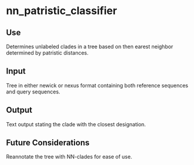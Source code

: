 # nn_patristic_classifier
## Use
Determines unlabeled clades in a tree based on then earest neighbor determined by patristic distances.

## Input
Tree in either newick or nexus format containing both reference sequences and query sequences.

## Output
Text output stating the clade with the closest designation.

## Future Considerations
Reannotate the tree with NN-clades for ease of use.
